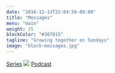 ```yaml
---
date: "2016-12-13T22:04:56-08:00"
title: "Messages"
menu: "main"
weight: 25
blockColor: "#307015"
tagline: "Growing together on Sundays"
image: "block-messages.jpg"
---
```


<div class="page-buttons">
  <a href="series/">Series</a>
  <img class="separator" src="img/nav-separator.png" />
  <a href="podcast/index.xml">Podcast</a>
</div>

